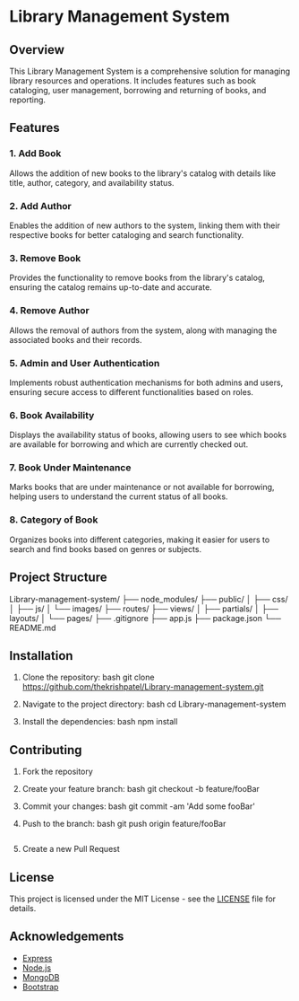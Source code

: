 # Library Management System

## Overview

This Library Management System is a comprehensive solution for managing library resources and operations. It includes features such as book cataloging, user management, borrowing and returning of books, and reporting.

## Features

### 1. Add Book

Allows the addition of new books to the library's catalog with details like title, author, category, and availability status.

### 2. Add Author

Enables the addition of new authors to the system, linking them with their respective books for better cataloging and search functionality.

### 3. Remove Book

Provides the functionality to remove books from the library's catalog, ensuring the catalog remains up-to-date and accurate.

### 4. Remove Author

Allows the removal of authors from the system, along with managing the associated books and their records.

### 5. Admin and User Authentication

Implements robust authentication mechanisms for both admins and users, ensuring secure access to different functionalities based on roles.

### 6. Book Availability

Displays the availability status of books, allowing users to see which books are available for borrowing and which are currently checked out.

### 7. Book Under Maintenance

Marks books that are under maintenance or not available for borrowing, helping users to understand the current status of all books.

### 8. Category of Book

Organizes books into different categories, making it easier for users to search and find books based on genres or subjects.

## Project Structure

Library-management-system/
├── node_modules/
├── public/
│   ├── css/
│   ├── js/
│   └── images/
├── routes/
├── views/
│   ├── partials/
│   ├── layouts/
│   └── pages/
├── .gitignore
├── app.js
├── package.json
└── README.md


## Installation

1. Clone the repository:
    bash
    git clone https://github.com/thekrishpatel/Library-management-system.git
    

2. Navigate to the project directory:
    bash
    cd Library-management-system
    

3. Install the dependencies:
    bash
    npm install
    
## Contributing

1. Fork the repository
2. Create your feature branch:
    bash
    git checkout -b feature/fooBar
    
3. Commit your changes:
    bash
    git commit -am 'Add some fooBar'
    
4. Push to the branch:
    bash
    git push origin feature/fooBar
    ```
5. Create a new Pull Request

## License

This project is licensed under the MIT License - see the [LICENSE](LICENSE) file for details.

## Acknowledgements

- [Express](https://expressjs.com/)
- [Node.js](https://nodejs.org/)
- [MongoDB](https://www.mongodb.com/)
- [Bootstrap](https://getbootstrap.com/)

